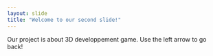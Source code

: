 ```yaml
---
layout: slide
title: "Welcome to our second slide!"
---
```

Our project is about 3D developpement game.
Use the left arrow to go back!
